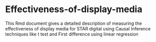 # Effectiveness-of-display-media
This Rmd document gives a detailed description of measuring the effectiveness of display media for STAR digital using Causal Inference techniques like t test and First difference using linear regression
